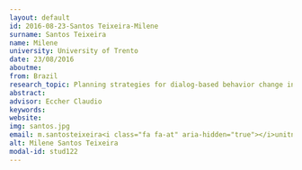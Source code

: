```yaml
---
layout: default 
id: 2016-08-23-Santos Teixeira-Milene
surname: Santos Teixeira
name: Milene
university: University of Trento
date: 23/08/2016
aboutme: 
from: Brazil
research_topic: Planning strategies for dialog-based behavior change interventions
abstract: 
advisor: Eccher Claudio
keywords: 
website: 
img: santos.jpg
email: m.santosteixeira<i class="fa fa-at" aria-hidden="true"></i>unitn.it
alt: Milene Santos Teixeira
modal-id: stud122
---
```

